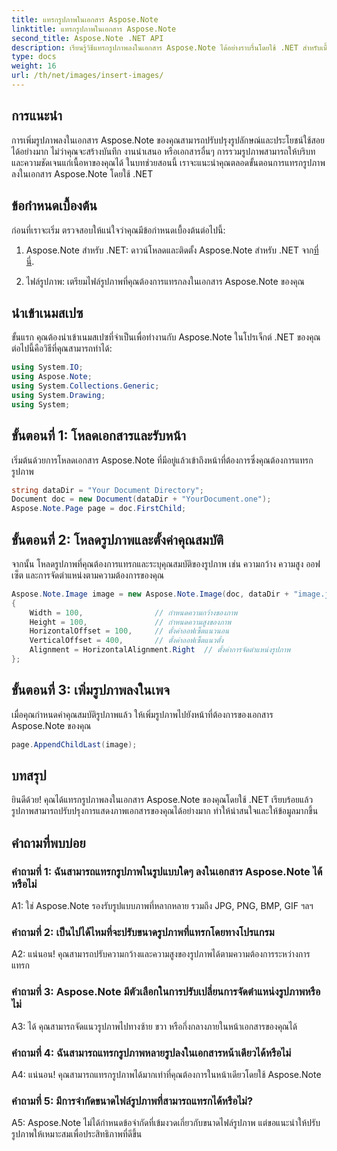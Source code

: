 ```yaml
---
title: แทรกรูปภาพในเอกสาร Aspose.Note
linktitle: แทรกรูปภาพในเอกสาร Aspose.Note
second_title: Aspose.Note .NET API
description: เรียนรู้วิธีแทรกรูปภาพลงในเอกสาร Aspose.Note ได้อย่างราบรื่นโดยใช้ .NET สำหรับเนื้อหาภาพที่ได้รับการปรับปรุง ปฏิบัติตามคำแนะนำทีละขั้นตอนของเราเพื่อการบูรณาการที่ง่ายดาย
type: docs
weight: 16
url: /th/net/images/insert-images/
---
```

## การแนะนำ

การเพิ่มรูปภาพลงในเอกสาร Aspose.Note ของคุณสามารถปรับปรุงรูปลักษณ์และประโยชน์ใช้สอยได้อย่างมาก ไม่ว่าคุณจะสร้างบันทึก งานนำเสนอ หรือเอกสารอื่นๆ การรวมรูปภาพสามารถให้บริบทและความชัดเจนแก่เนื้อหาของคุณได้ ในบทช่วยสอนนี้ เราจะแนะนำคุณตลอดขั้นตอนการแทรกรูปภาพลงในเอกสาร Aspose.Note โดยใช้ .NET

## ข้อกำหนดเบื้องต้น

ก่อนที่เราจะเริ่ม ตรวจสอบให้แน่ใจว่าคุณมีข้อกำหนดเบื้องต้นต่อไปนี้:

1.  Aspose.Note สำหรับ .NET: ดาวน์โหลดและติดตั้ง Aspose.Note สำหรับ .NET จาก[ที่นี่](https://releases.aspose.com/note/net/).
   
2. ไฟล์รูปภาพ: เตรียมไฟล์รูปภาพที่คุณต้องการแทรกลงในเอกสาร Aspose.Note ของคุณ

## นำเข้าเนมสเปซ

ขั้นแรก คุณต้องนำเข้าเนมสเปซที่จำเป็นเพื่อทำงานกับ Aspose.Note ในโปรเจ็กต์ .NET ของคุณ ต่อไปนี้คือวิธีที่คุณสามารถทำได้:

```csharp
using System.IO;
using Aspose.Note;
using System.Collections.Generic;
using System.Drawing;
using System;
```

## ขั้นตอนที่ 1: โหลดเอกสารและรับหน้า

เริ่มต้นด้วยการโหลดเอกสาร Aspose.Note ที่มีอยู่แล้วเข้าถึงหน้าที่ต้องการซึ่งคุณต้องการแทรกรูปภาพ

```csharp
string dataDir = "Your Document Directory";
Document doc = new Document(dataDir + "YourDocument.one");
Aspose.Note.Page page = doc.FirstChild;
```

## ขั้นตอนที่ 2: โหลดรูปภาพและตั้งค่าคุณสมบัติ

จากนั้น โหลดรูปภาพที่คุณต้องการแทรกและระบุคุณสมบัติของรูปภาพ เช่น ความกว้าง ความสูง ออฟเซ็ต และการจัดตำแหน่งตามความต้องการของคุณ

```csharp
Aspose.Note.Image image = new Aspose.Note.Image(doc, dataDir + "image.jpg")
{
    Width = 100,                // กำหนดความกว้างของภาพ
    Height = 100,               // กำหนดความสูงของภาพ
    HorizontalOffset = 100,     // ตั้งค่าออฟเซ็ตแนวนอน
    VerticalOffset = 400,       // ตั้งค่าออฟเซ็ตแนวตั้ง
    Alignment = HorizontalAlignment.Right  // ตั้งค่าการจัดตำแหน่งรูปภาพ
};
```

## ขั้นตอนที่ 3: เพิ่มรูปภาพลงในเพจ

เมื่อคุณกำหนดค่าคุณสมบัติรูปภาพแล้ว ให้เพิ่มรูปภาพไปยังหน้าที่ต้องการของเอกสาร Aspose.Note ของคุณ

```csharp
page.AppendChildLast(image);
```

## บทสรุป

ยินดีด้วย! คุณได้แทรกรูปภาพลงในเอกสาร Aspose.Note ของคุณโดยใช้ .NET เรียบร้อยแล้ว รูปภาพสามารถปรับปรุงการแสดงภาพเอกสารของคุณได้อย่างมาก ทำให้น่าสนใจและให้ข้อมูลมากขึ้น

## คำถามที่พบบ่อย

### คำถามที่ 1: ฉันสามารถแทรกรูปภาพในรูปแบบใดๆ ลงในเอกสาร Aspose.Note ได้หรือไม่

A1: ใช่ Aspose.Note รองรับรูปแบบภาพที่หลากหลาย รวมถึง JPG, PNG, BMP, GIF ฯลฯ

### คำถามที่ 2: เป็นไปได้ไหมที่จะปรับขนาดรูปภาพที่แทรกโดยทางโปรแกรม

A2: แน่นอน! คุณสามารถปรับความกว้างและความสูงของรูปภาพได้ตามความต้องการระหว่างการแทรก

### คำถามที่ 3: Aspose.Note มีตัวเลือกในการปรับเปลี่ยนการจัดตำแหน่งรูปภาพหรือไม่

A3: ได้ คุณสามารถจัดแนวรูปภาพไปทางซ้าย ขวา หรือกึ่งกลางภายในหน้าเอกสารของคุณได้

### คำถามที่ 4: ฉันสามารถแทรกรูปภาพหลายรูปลงในเอกสารหน้าเดียวได้หรือไม่

A4: แน่นอน! คุณสามารถแทรกรูปภาพได้มากเท่าที่คุณต้องการในหน้าเดียวโดยใช้ Aspose.Note

### คำถามที่ 5: มีการจำกัดขนาดไฟล์รูปภาพที่สามารถแทรกได้หรือไม่?

A5: Aspose.Note ไม่ได้กำหนดข้อจำกัดที่เข้มงวดเกี่ยวกับขนาดไฟล์รูปภาพ แต่ขอแนะนำให้ปรับรูปภาพให้เหมาะสมเพื่อประสิทธิภาพที่ดีขึ้น